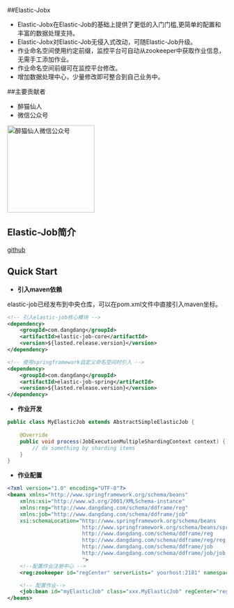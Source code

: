 ##Elastic-Jobx
* Elastic-Jobx在Elastic-Job的基础上提供了更低的入门门槛,更简单的配置和丰富的数据处理支持。
* Elastic-Jobx对Elastic-Job无侵入式改动，可随Elastic-Job升级。
* 作业命名空间使用约定前缀，监控平台可自动从zookeeper中获取作业信息，无需手工添加作业。
* 作业命名空间前缀可在监控平台修改。
* 增加数据处理中心，少量修改即可整合到自己业务中。
  
##主要贡献者
* 醉猫仙人 
* 微信公众号
 <img src="http://images.cnblogs.com/cnblogs_com/tenghoo/236809/o_zm.jpg" width = "200" height = "200" alt="醉猫仙人微信公众号" align=center />

## Elastic-Job简介
[github](http://dangdangdotcom.github.io/elastic-job)
 

## Quick Start

* **引入maven依赖**

elastic-job已经发布到中央仓库，可以在pom.xml文件中直接引入maven坐标。

```xml
<!-- 引入elastic-job核心模块 -->
<dependency>
    <groupId>com.dangdang</groupId>
    <artifactId>elastic-job-core</artifactId>
    <version>${lasted.release.version}</version>
</dependency>

<!-- 使用springframework自定义命名空间时引入 -->
<dependency>
    <groupId>com.dangdang</groupId>
    <artifactId>elastic-job-spring</artifactId>
    <version>${lasted.release.version}</version>
</dependency>
```
* **作业开发**

```java
public class MyElasticJob extends AbstractSimpleElasticJob {
    
    @Override
    public void process(JobExecutionMultipleShardingContext context) {
        // do something by sharding items
    }
}
```

* **作业配置**

```xml
<?xml version="1.0" encoding="UTF-8"?>
<beans xmlns="http://www.springframework.org/schema/beans"
    xmlns:xsi="http://www.w3.org/2001/XMLSchema-instance"
    xmlns:reg="http://www.dangdang.com/schema/ddframe/reg"
    xmlns:job="http://www.dangdang.com/schema/ddframe/job"
    xsi:schemaLocation="http://www.springframework.org/schema/beans
                        http://www.springframework.org/schema/beans/spring-beans.xsd
                        http://www.dangdang.com/schema/ddframe/reg
                        http://www.dangdang.com/schema/ddframe/reg/reg.xsd
                        http://www.dangdang.com/schema/ddframe/job
                        http://www.dangdang.com/schema/ddframe/job/job.xsd
                        ">
    <!--配置作业注册中心 -->
    <reg:zookeeper id="regCenter" serverLists=" yourhost:2181" namespace="dd-job" baseSleepTimeMilliseconds="1000" maxSleepTimeMilliseconds="3000" maxRetries="3" />

    <!-- 配置作业-->
    <job:bean id="myElasticJob" class="xxx.MyElasticJob" regCenter="regCenter" cron="0/10 * * * * ?"   shardingTotalCount="3" shardingItemParameters="0=A,1=B,2=C" />
</beans>
```

